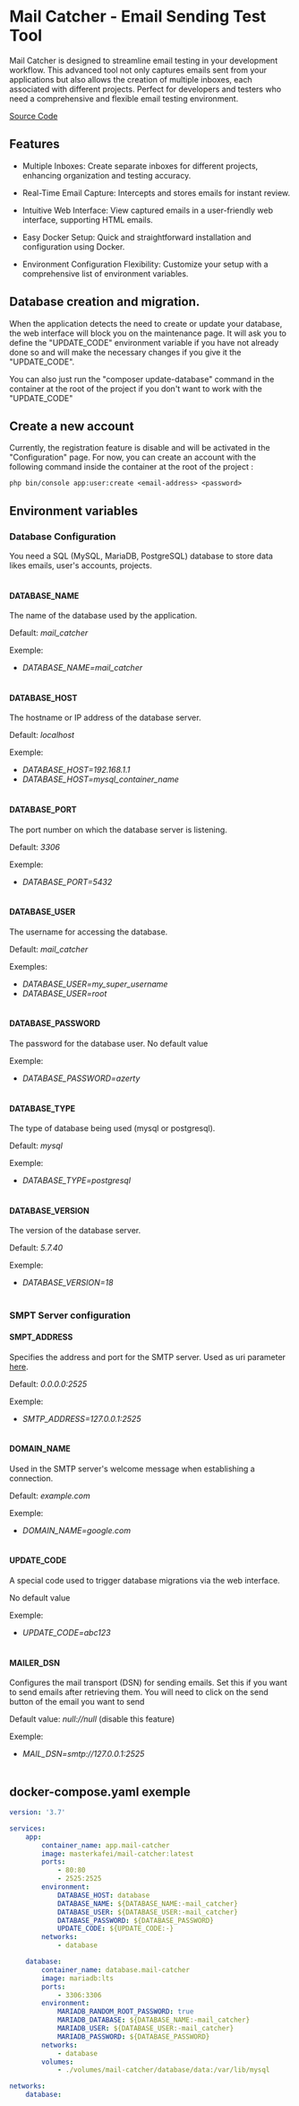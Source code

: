 # Mail Catcher - Email Sending Test Tool

Mail Catcher is designed to streamline email testing in your development workflow. This advanced tool not only captures emails sent from your applications but also allows the creation of multiple inboxes, each associated with different projects. Perfect for developers and testers who need a comprehensive and flexible email testing environment.

[Source Code](https://github.com/MasterKafey/MailCatcher)
## Features

- Multiple Inboxes: Create separate inboxes for different projects, enhancing organization and testing accuracy.

- Real-Time Email Capture: Intercepts and stores emails for instant review.

- Intuitive Web Interface: View captured emails in a user-friendly web interface, supporting HTML emails.

- Easy Docker Setup: Quick and straightforward installation and configuration using Docker.

- Environment Configuration Flexibility: Customize your setup with a comprehensive list of environment variables.

## Database creation and migration.
When the application detects the need to create or update your database, the web interface will block you on the maintenance page. It will ask you to define the "UPDATE_CODE" environment variable if you have not already done so and will make the necessary changes if you give it the "UPDATE_CODE".

You can also just run the "composer update-database" command in the container at the root of the project if you don't want to work with the "UPDATE_CODE"

## Create a new account
Currently, the registration feature is disable and will be activated in the "Configuration" page. For now, you can create an account with the following command inside the container at the root of the project :

`php bin/console app:user:create <email-address> <password>`

## Environment variables

### Database Configuration
You need a SQL (MySQL, MariaDB, PostgreSQL) database to store data likes emails, user's accounts, projects.<br><br>

#### DATABASE_NAME
The name of the database used by the application.

Default: *mail_catcher*

Exemple: 
- *DATABASE_NAME=mail_catcher*
<br><br>
#### DATABASE_HOST
The hostname or IP address of the database server.

Default: *localhost*

Exemple:
- *DATABASE_HOST=192.168.1.1*
- *DATABASE_HOST=mysql_container_name*
<br><br>
#### DATABASE_PORT
The port number on which the database server is listening.

Default: *3306*

Exemple:
- *DATABASE_PORT=5432*
<br><br>
#### DATABASE_USER
The username for accessing the database.

Default: *mail_catcher*

Exemples: 
- *DATABASE_USER=my_super_username*
- *DATABASE_USER=root*
<br><br>
#### DATABASE_PASSWORD
The password for the database user.
No default value

Exemple:
- *DATABASE_PASSWORD=azerty*
<br><br>
#### DATABASE_TYPE 
The type of database being used (mysql or postgresql).

Default: *mysql*

Exemple:
- *DATABASE_TYPE=postgresql*
<br><br>
#### DATABASE_VERSION
The version of the database server.

Default: *5.7.40*

Exemple:
- *DATABASE_VERSION=18*
<br><br>
### SMPT Server configuration
#### SMPT_ADDRESS
Specifies the address and port for the SMTP server.
Used as uri parameter [here](https://github.com/reactphp/socket/blob/1.x/src/SocketServer.php).

Default: *0.0.0.0:2525*

Exemple: 
- *SMTP_ADDRESS=127.0.0.1:2525*
<br><br>
#### DOMAIN_NAME
Used in the SMTP server's welcome message when establishing a connection.

Default: *example.com*

Exemple: 
- *DOMAIN_NAME=google.com*
<br><br>
#### UPDATE_CODE
A special code used to trigger database migrations via the web interface.

No default value

Exemple: 
- *UPDATE_CODE=abc123*
<br><br>
#### MAILER_DSN
Configures the mail transport (DSN) for sending emails. Set this if you want to send emails after retrieving them. You will need to click on the send button of the email you want to send

Default value: *null://null* (disable this feature)

Exemple: 
- *MAIL_DSN=smtp://127.0.0.1:2525*
<br><br>
## docker-compose.yaml exemple

```yaml
version: '3.7'

services:
    app:
        container_name: app.mail-catcher
        image: masterkafei/mail-catcher:latest
        ports:
            - 80:80
            - 2525:2525
        environment:
            DATABASE_HOST: database
            DATABASE_NAME: ${DATABASE_NAME:-mail_catcher}
            DATABASE_USER: ${DATABASE_USER:-mail_catcher}
            DATABASE_PASSWORD: ${DATABASE_PASSWORD}
            UPDATE_CODE: ${UPDATE_CODE:-}
        networks:
            - database

    database:
        container_name: database.mail-catcher
        image: mariadb:lts
        ports:
            - 3306:3306
        environment:
            MARIADB_RANDOM_ROOT_PASSWORD: true
            MARIADB_DATABASE: ${DATABASE_NAME:-mail_catcher}
            MARIADB_USER: ${DATABASE_USER:-mail_catcher}
            MARIADB_PASSWORD: ${DATABASE_PASSWORD}
        networks:
            - database
        volumes:
            - ./volumes/mail-catcher/database/data:/var/lib/mysql

networks:
    database:
```

